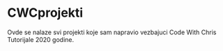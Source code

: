 # CWCprojekti
Ovde se nalaze svi projekti koje sam napravio vezbajuci Code With Chris Tutorijale 2020 godine.
